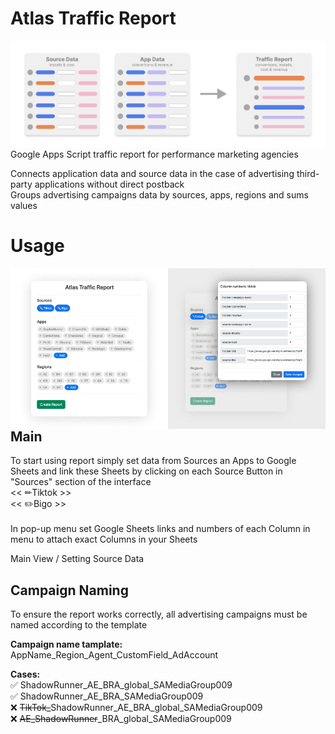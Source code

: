 # Atlas Traffic Report
<img src="./readme-slides/concept_schema.png"> 
Google Apps Script traffic report for performance marketing agencies<br>

Connects application data and source data in the case of advertising third-party applications without direct postback<br>
Groups advertising campaigns data by sources, apps, regions and sums values<br>

# Usage
<img align="left" src="./readme-slides/main_screen.png" style="width: 50%;">
<img align="left" src="./readme-slides/source_settings.png" style="width: 50%;">

## Main
To start using report simply set data from Sources an Apps to Google Sheets and link these Sheets by clicking on each Source Button in "Sources" section of the interface <br>
<< ✏Tiktok >><br>
<< ✏️Bigo >><br>
<br>
In pop-up menu set Google Sheets links and numbers of each Column in menu to attach exact Columns in your Sheets 

Main View / Setting Source Data
<br>
## Campaign Naming
To ensure the report works correctly, all advertising campaigns must be named according to the template

<b>Campaign name tamplate:</b>
AppName_Region_Agent_CustomField_AdAccount

<b>Cases:</b>
<br>
✅ ShadowRunner_AE_BRA_global_SAMediaGroup009 <br>
✅ ShadowRunner_AE_BRA_SAMediaGroup009 <br>
❌ <strike>TikTok_</strike>ShadowRunner_AE_BRA_global_SAMediaGroup009 <br>
❌ <strike>AE_ShadowRunner</strike>_BRA_global_SAMediaGroup009 <br>
